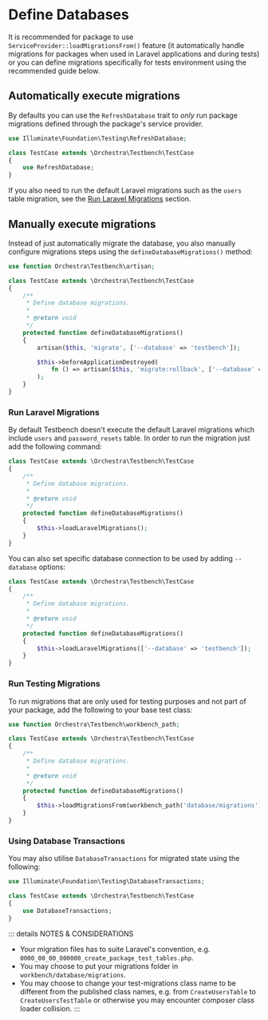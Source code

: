 # Define Databases

It is recommended for package to use `ServiceProvider::loadMigrationsFrom()` feature (it automatically handle migrations for packages when used in Laravel applications and during tests) or you can define migrations specifically for tests environment using the recommended guide below.

## Automatically execute migrations

By defaults you can use the `RefreshDatabase` trait to *only* run package migrations defined through the package's service provider.

```php
use Illuminate\Foundation\Testing\RefreshDatabase;

class TestCase extends \Orchestra\Testbench\TestCase
{
    use RefreshDatabase;
}
```

If you also need to run the default Laravel migrations such as the `users` table migration, see the [Run Laravel Migrations](#run-laravel-migrations) section.

## Manually execute migrations

Instead of just automatically migrate the database, you also manually configure migrations steps using the `defineDatabaseMigrations()` method:

```php
use function Orchestra\Testbench\artisan;

class TestCase extends \Orchestra\Testbench\TestCase
{
    /**
     * Define database migrations.
     *
     * @return void
     */
    protected function defineDatabaseMigrations()
    {
        artisan($this, 'migrate', ['--database' => 'testbench']);

        $this->beforeApplicationDestroyed(
            fn () => artisan($this, 'migrate:rollback', ['--database' => 'testbench'])
        );
    }
}
```

### Run Laravel Migrations

By default Testbench doesn't execute the default Laravel migrations which include `users` and `password_resets` table. In order to run the migration just add the following command:

```php
class TestCase extends \Orchestra\Testbench\TestCase
{
    /**
     * Define database migrations.
     *
     * @return void
     */
    protected function defineDatabaseMigrations()
    {
        $this->loadLaravelMigrations();
    }
}
```

You can also set specific database connection to be used by adding `--database` options:

```php
class TestCase extends \Orchestra\Testbench\TestCase
{
    /**
     * Define database migrations.
     *
     * @return void
     */
    protected function defineDatabaseMigrations()
    {
        $this->loadLaravelMigrations(['--database' => 'testbench']);
    }
}
```

### Run Testing Migrations

To run migrations that are only used for testing purposes and not part of your package, add the following to your base test class:

```php
use function Orchestra\Testbench\workbench_path;

class TestCase extends \Orchestra\Testbench\TestCase
{
    /**
     * Define database migrations.
     *
     * @return void
     */
    protected function defineDatabaseMigrations()
    {
        $this->loadMigrationsFrom(workbench_path('database/migrations'));
    }
}
```

### Using Database Transactions

You may also utilise `DatabaseTransactions` for migrated state using the following:

```php
use Illuminate\Foundation\Testing\DatabaseTransactions;

class TestCase extends \Orchestra\Testbench\TestCase
{
    use DatabaseTransactions;
}
```

::: details NOTES & CONSIDERATIONS

* Your migration files has to suite Laravel's convention, e.g. `0000_00_00_000000_create_package_test_tables.php`.
* You may choose to put your migrations folder in `workbench/database/migrations`.
* You may choose to change your test-migrations class name to be different from the published class names, e.g. from `CreateUsersTable` to `CreateUsersTestTable` or otherwise you may encounter composer class loader collision.
:::

